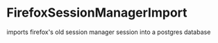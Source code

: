 # FirefoxSessionManagerImport
imports firefox's old session manager session into a postgres database
